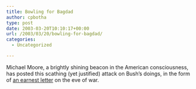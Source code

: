 ```yaml
---
title: Bowling for Bagdad
author: cpbotha
type: post
date: 2003-03-20T10:10:17+00:00
url: /2003/03/20/bowling-for-bagdad/
categories:
  - Uncategorized

---
```

Michael Moore, a brightly shining beacon in the American consciousness, has posted this scathing (yet justified) attack on Bush’s doings, in the form of [an earnest letter][1] on the eve of war.

 [1]: http://www.michaelmoore.com/words/message/index.php?messageDate=2003-03-17
